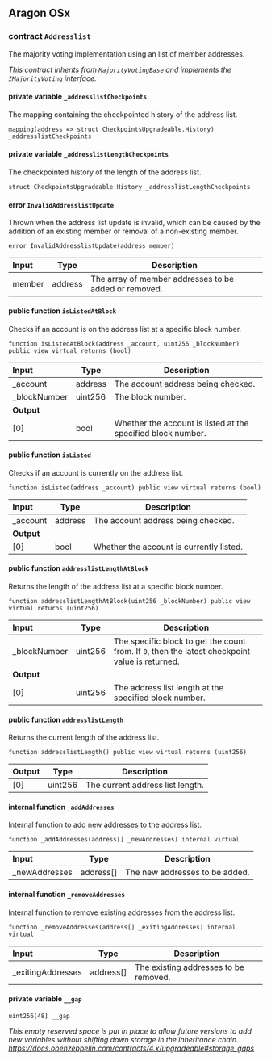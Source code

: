 ## Aragon OSx

###  contract `Addresslist`

The majority voting implementation using an list of member addresses.

*This contract inherits from `MajorityVotingBase` and implements the `IMajorityVoting` interface.*

#### private variable `_addresslistCheckpoints`

The mapping containing the checkpointed history of the address list.

```solidity
mapping(address => struct CheckpointsUpgradeable.History) _addresslistCheckpoints 
```

#### private variable `_addresslistLengthCheckpoints`

The checkpointed history of the length of the address list.

```solidity
struct CheckpointsUpgradeable.History _addresslistLengthCheckpoints 
```

####  error `InvalidAddresslistUpdate`

Thrown when the address list update is invalid, which can be caused by the addition of an existing member or removal of a non-existing member.

```solidity
error InvalidAddresslistUpdate(address member) 
```

| Input | Type | Description |
|:----- | ---- | ----------- |
| member | address | The array of member addresses to be added or removed. |

#### public function `isListedAtBlock`

Checks if an account is on the address list at a specific block number.

```solidity
function isListedAtBlock(address _account, uint256 _blockNumber) public view virtual returns (bool) 
```

| Input | Type | Description |
|:----- | ---- | ----------- |
| _account | address | The account address being checked. |
| _blockNumber | uint256 | The block number. |
| **Output** | |
| [0] | bool | Whether the account is listed at the specified block number. |

#### public function `isListed`

Checks if an account is currently on the address list.

```solidity
function isListed(address _account) public view virtual returns (bool) 
```

| Input | Type | Description |
|:----- | ---- | ----------- |
| _account | address | The account address being checked. |
| **Output** | |
| [0] | bool | Whether the account is currently listed. |

#### public function `addresslistLengthAtBlock`

Returns the length of the address list at a specific block number.

```solidity
function addresslistLengthAtBlock(uint256 _blockNumber) public view virtual returns (uint256) 
```

| Input | Type | Description |
|:----- | ---- | ----------- |
| _blockNumber | uint256 | The specific block to get the count from. If `0`, then the latest checkpoint value is returned. |
| **Output** | |
| [0] | uint256 | The address list length at the specified block number. |

#### public function `addresslistLength`

Returns the current length of the address list.

```solidity
function addresslistLength() public view virtual returns (uint256) 
```

| Output | Type | Description |
| ------ | ---- | ----------- |
| [0] | uint256 | The current address list length. |

#### internal function `_addAddresses`

Internal function to add new addresses to the address list.

```solidity
function _addAddresses(address[] _newAddresses) internal virtual 
```

| Input | Type | Description |
|:----- | ---- | ----------- |
| _newAddresses | address[] | The new addresses to be added. |

#### internal function `_removeAddresses`

Internal function to remove existing addresses from the address list.

```solidity
function _removeAddresses(address[] _exitingAddresses) internal virtual 
```

| Input | Type | Description |
|:----- | ---- | ----------- |
| _exitingAddresses | address[] | The existing addresses to be removed. |

#### private variable `__gap`

```solidity
uint256[48] __gap 
```

*This empty reserved space is put in place to allow future versions to add new
variables without shifting down storage in the inheritance chain.
https://docs.openzeppelin.com/contracts/4.x/upgradeable#storage_gaps*

